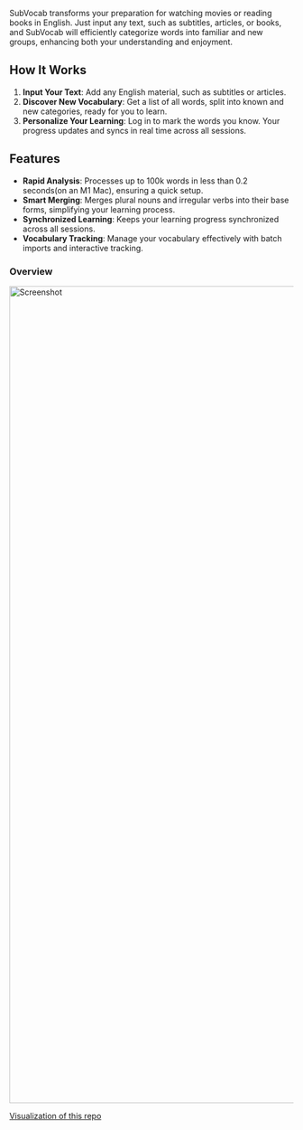 SubVocab transforms your preparation for watching movies or reading books in English. Just input any text, such as subtitles, articles, or books, and SubVocab will efficiently categorize words into familiar and new groups, enhancing both your understanding and enjoyment.

## How It Works

1. **Input Your Text**: Add any English material, such as subtitles or articles.
2. **Discover New Vocabulary**: Get a list of all words, split into known and new categories, ready for you to learn.
3. **Personalize Your Learning**: Log in to mark the words you know. Your progress updates and syncs in real time across all sessions.

## Features

- **Rapid Analysis**: Processes up to 100k words in less than 0.2 seconds(on an M1 Mac), ensuring a quick setup.
- **Smart Merging**: Merges plural nouns and irregular verbs into their base forms, simplifying your learning process.
- **Synchronized Learning**: Keeps your learning progress synchronized across all sessions.
- **Vocabulary Tracking**: Manage your vocabulary effectively with batch imports and interactive tracking.

### Overview

<img width="1446" alt="Screenshot" src="https://github.com/user-attachments/assets/40694692-43f2-4596-b95f-ddbefdff230f">

[Visualization of this repo](https://mango-dune-07a8b7110.1.azurestaticapps.net/?repo=kyle1an%2FSubVocab)
